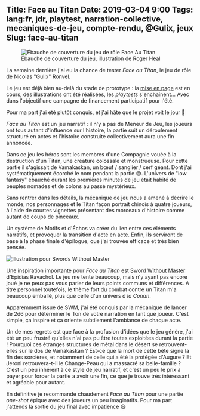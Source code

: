 Title: Face au Titan
Date: 2019-03-04 9:00
Tags: lang:fr, jdr, playtest, narration-collective, mecaniques-de-jeu, compte-rendu, @Gulix, jeux
Slug: face-au-titan
---

<figure>
  <img src="images/2019/03/faceAuTitan-coverAmericanCaptain2-720x1024.jpg" alt="Ébauche de couverture du jeu de rôle Face Au Titan">
  <figcaption>Ébauche de couverture du jeu, illustration de Roger Heal</figcaption>
</figure>

La semaine dernière j'ai eu la chance de tester _Face au Titan_,
le jeu de rôle de Nicolas "Gulix" Ronvel.

Le jeu est déjà bien au-delà du stade de prototype :
la [mise en page](http://www.gulix.fr/blog/2019/02/21/face-a-la-mise-en-page/)
est en cours, des illustrations ont été réalisées, les _playtests_ s'enchaînent...
Avec dans l'objectif une campagne de financement participatif pour l'été.

Pour ma part j'ai été plutôt conquis, et j'ai hâte que le projet voit le jour 🤩

_Face au Titan_ est un jeu narratif : il n'y a pas de Meneur de Jeu,
les joueurs ont tous autant d'influence sur l'histoire,
la partie suit un déroulement structuré en actes et l'histoire construite collectivement aura une fin annoncée.

Dans ce jeu les héros sont les membres d'une Compagnie vouée à la destruction d'un Titan,
une créature colossale et monstrueuse.
Pour cette partie il s'agissait de Vamakaskan, un bœuf / sanglier / cerf géant.
Dont j'ai systématiquement écorché le nom pendant la partie 😅.
L'univers de "low fantasy" ébauché durant les premières minutes de jeu était habité de peuples nomades
et de colons au passé mystérieux.

Sans rentrer dans les détails, la mécanique de jeu nous a amené à décrire
le monde, nos personnages et le Titan façon portrait chinois à quatre joueurs,
à l'aide de courtes vignettes présentant des morceaux d'histoire comme autant de coups de pinceaux.

Un système de Motifs et d'Échos va créer du lien entre ces éléments narratifs,
et provoquer la transition d'acte en acte.
Enfin, ils serviront de base à la phase finale d'épilogue, que j'ai trouvée efficace et très bien pensée.

![Illustration pour Swords Without Master](images/2019/03/swords-without-master.jpg)

Une inspiration importante pour _Face au Titan_ est [Sword Without Master](https://www.500nuancesdegeek.fr/sword-without-master/)
d'Epidias Ravachol. Le jeu me tente beaucoup, mais n'y ayant pas encore joué je ne peux pas vous parler de leurs points communs et différences.
A titre personnel toutefois, le thème fort du combat contre un Titan m'a beaucoup emballé,
plus que celle d'un univers _à la Conan_.

Apparemment issue de SWM, j'ai été conquis par la mécanique de lancer de 2d6 pour déterminer
le Ton de votre narration en tant que joueur.
C'est simple, ça inspire et ça oriente subtilement l'ambiance de chaque acte.

Un de mes regrets est que face à la profusion d'idées que le jeu génère,
j'ai été un peu frustré qu'elles n'ai pas pu être toutes exploitées durant la partie !
Pourquoi ces étranges structures de métal dans le désert se retrouvent-elles sur le dos de Vamakaskan ?
Est-ce que la mort de cette bête signe la fin des sorcières, et notamment de celle qui a été la protégée d'Augure ?
Et Jeroni retrouvera-t-il le Change-Peau qui a massacré sa belle-famille ?
C'est un peu inhérent à ce style de jeu narratif, et c'est un peu le prix à payer pour forcer la partie a avoir une fin,
ce que je trouve très intéressant et agréable pour autant.

En définitive je recommande chaudement _Face au Titan_ pour une partie _one-shot_ épique
avec des joueurs un peu imaginatifs. Pour ma part j'attends la sortie du jeu final avec impatience 😃


<style>
article img { width: 20rem; }
</style>
